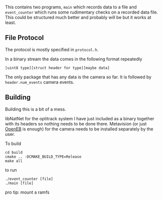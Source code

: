 This contains two programs, `main` which records data to a file and `event_counter` which runs some rudimentary checks on a recorded data file. This could be structured much better and probably will be but it works at least.

## File Protocol
The protocol is mostly specified in `protocol.h`.

In a binary stream the data comes in the following format repeatedly
```
[uint8 type][struct header for type][maybe data]
```
The only package that has any data is the camera so far. It is followed by `header.num_events` camera events.

## Building

Building this is a bit of a mess.

libNatNet for the optitrack system I have just included as a binary together with its headers so nothing needs to be done there. Metavision (or just [OpenEB](https://github.com/prophesee-ai/openeb) is enough) for the camera needs to be installed separately by the user.

To build
```
cd build
cmake .. -DCMAKE_BUILD_TYPE=Release
make all
```

to run
```
./event_counter [file]
./main [file]
```

pro tip: mount a ramfs